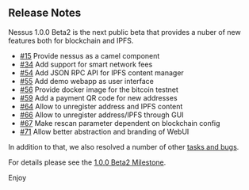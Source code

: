 Release Notes
-------------------

Nessus 1.0.0 Beta2 is the next public beta that provides a nuber of new features both for blockchain and IPFS.

* [#15][15] Provide nessus as a camel component 
* [#34][34] Add support for smart network fees
* [#54][54] Add JSON RPC API for IPFS content manager
* [#55][55] Add demo webapp as user interface
* [#56][56] Provide docker image for the bitcoin testnet
* [#59][59] Add a payment QR code for new addresses
* [#64][64] Allow to unregister address and IPFS content
* [#66][66] Allow to unregister address/IPFS through GUI
* [#67][67] Make rescan parameter dependent on blockchain config
* [#71][71] Allow better abstraction and branding of WebUI

In addition to that, we also resolved a number of other [tasks and bugs](https://github.com/tdiesler/nessus/blob/master/docs/Changelog.md).

For details please see the [1.0.0 Beta2 Milestone](https://github.com/tdiesler/nessus/issues?q=milestone%3A%221.0.0+Beta2%22).

Enjoy

[15]: https://github.com/tdiesler/nessus/issues/15
[34]: https://github.com/tdiesler/nessus/issues/34
[54]: https://github.com/tdiesler/nessus/issues/54
[55]: https://github.com/tdiesler/nessus/issues/55
[56]: https://github.com/tdiesler/nessus/issues/56
[59]: https://github.com/tdiesler/nessus/issues/59
[64]: https://github.com/tdiesler/nessus/issues/64
[66]: https://github.com/tdiesler/nessus/issues/66
[67]: https://github.com/tdiesler/nessus/issues/67
[71]: https://github.com/tdiesler/nessus/issues/71
